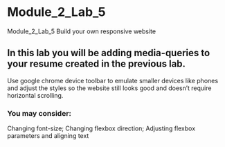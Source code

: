 # Module_2_Lab_5
Module_2_Lab_5  Build your own responsive website
## In this lab you will be adding media-queries to your resume created in the previous lab. 
Use google chrome device toolbar to emulate smaller devices like phones and adjust the styles so the website still looks good and doesn’t require horizontal scrolling. 
### You may consider:
Changing font-size;
Changing flexbox direction;
Adjusting flexbox parameters and aligning text
